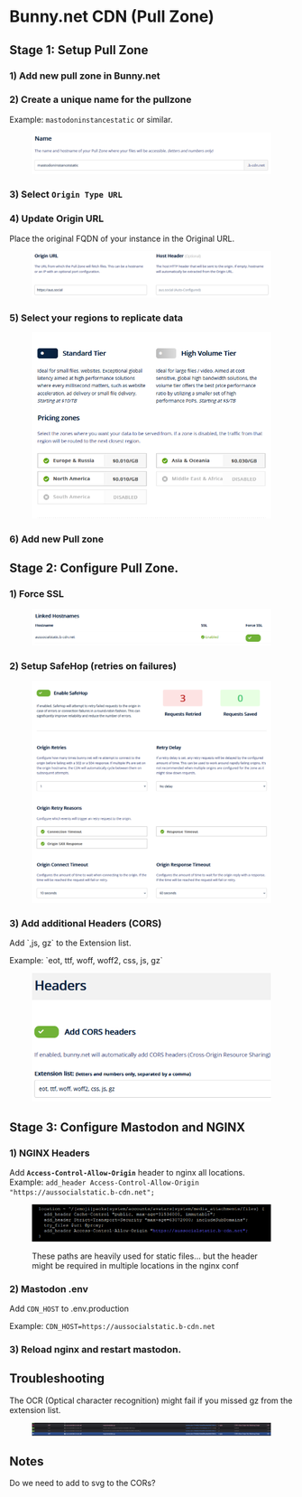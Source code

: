 # Bunny.net CDN (Pull Zone)

## Stage 1: Setup Pull Zone&#x20;

### 1) Add new pull zone in Bunny.net

### 2) Create a unique name for the pullzone&#x20;

Example: `mastodoninstancestatic` or similar.

<figure><img src="../../.gitbook/assets/image (10).png" alt=""><figcaption></figcaption></figure>

### 3) Select `Origin Type URL`

### 4) Update **Origin URL**

Place the original FQDN of your instance in the Original URL.

<figure><img src="../../.gitbook/assets/image (12).png" alt=""><figcaption></figcaption></figure>

### 5) Select your regions to replicate data

<figure><img src="../../.gitbook/assets/image (5).png" alt=""><figcaption></figcaption></figure>

### 6) Add new Pull zone

## Stage 2: Configure Pull Zone.

### 1) Force SSL

<figure><img src="../../.gitbook/assets/image (16).png" alt=""><figcaption></figcaption></figure>

### 2) Setup SafeHop (retries on failures)

<figure><img src="../../.gitbook/assets/image (9).png" alt=""><figcaption></figcaption></figure>

### 3) Add additional Headers (CORS)

Add \`,js, gz\` to the Extension list.

Example: \`eot, ttf, woff, woff2, css, js, gz\`

<figure><img src="../../.gitbook/assets/image (7).png" alt=""><figcaption></figcaption></figure>

## Stage 3: Configure Mastodon and NGINX

### 1) NGINX Headers

Add **`Access-Control-Allow-Origin`** header to nginx all locations.\
Example: `add_header Access-Control-Allow-Origin "https://aussocialstatic.b-cdn.net";`

<figure><img src="../../.gitbook/assets/image (8).png" alt=""><figcaption><p>These paths are heavily used for static files... but the header might be required in multiple locations in the nginx conf</p></figcaption></figure>

### 2) Mastodon .env

Add `CDN_HOST` to .env.production&#x20;

Example: `CDN_HOST=https://aussocialstatic.b-cdn.net`

### 3) Reload nginx and restart mastodon.

## Troubleshooting

The OCR (Optical character recognition) might fail if you missed gz from the extension list.

<figure><img src="../../.gitbook/assets/image (11).png" alt=""><figcaption></figcaption></figure>

## Notes

Do we need to add to svg to the CORs?

